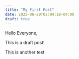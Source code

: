 ```yaml
---
title: "My First Post"
date: 2025-06-29T02:04:18-04:00
draft: true
---
```


Hello Everyone,

This is a draft post!

This is another test

